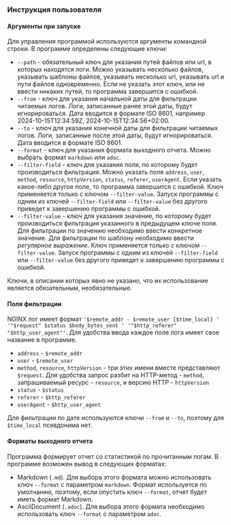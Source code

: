 ### Инструкция пользователя
#### Аргументы при запуске
Для управления программой используются аргументы командной строки.
В программе определены следующие ключи:
* `--path` - обязательный ключ для указания путей файлов или url, в которых
находятся логи. Можно указывать несколько файлов, указывать шаблоны файлов,
указывать несколько url, указывать url и пути файлов одновременно. Если не
указать этот ключ, или не ввести никаких путей, то программа завершится с ошибкой.
* `--from` - ключ для указания начальной даты для фильтрации читаемых логов.
Логи, записанные ранее этой даты, будут игнорироваться. Дата вводится в формате ISO 8601,
например 2024-10-15T12:34:59Z, 2024-10-15T12:34:56+02:00.
* `--to` - ключ для указания конечной даты для фильтрации читаемых логов.
Логи, записанные после этой даты, будут игнорироваться. Дата вводится в формате ISO 8601.
* `--format` - ключ для указания формата выходного отчета. Можно выбрать формат `markdown` или `adoc`.
* `--filter-field` - ключ для указания поля, по которому будет производиться фильтрация.
Можно указать поля `address`, `user`, `method`, `resource`, `httpVersion`, `status`, `referer`, `userAgent`.
Если указать какое-либо другое поле, то программа завершится с ошибкой. Ключ применяется только с ключом
`--filter-value`. Запуск программы с одним из ключей `--filter-field` или `--filter-value` без другого
приведет к завершению программы с ошибкой.
* `--filter-value` - ключ для указания значение, по которому будет производиться фильтрация указанного
в предыдущем ключе поля. Для фильтрации по значению необходимо ввести конкретное значение. Для фильтрации
по шаблону необходимо ввести _регулярное выражение_. Ключ применяется только с ключом
`--filter-value`. Запуск программы с одним из ключей `--filter-field` или `--filter-value` без другого
приведет к завершению программы с ошибкой.

Ключи, в описании которых явно не указано, что их использование является обязательным, необязательные.
#### Поля фильтрации
NGINX лог имеет формат `'$remote_addr - $remote_user [$time_local] ' '"$request" $status $body_bytes_sent ' '"$http_referer" "$http_user_agent"'`.
Для удобства ввода каждое поле лога имеет свое название в программе.
* `address` - `$remote_addr`
* `user` - `$remote_user`
* `method`, `resource`, `httpVersion` - три этих имени вместе представляют `$request`. Для удобства
запрос разбит на HTTP-метод - `method`, запрашиваемый ресурс - `resource`, и версию HTTP - `httpVersion`
* `status` - `$status`
* `referer` - `$http_referer`
* `userAgent` - `$http_user_agent`

Для фильтрации по дате используются ключи `--from` и `--to`, поэтому для `$time_local` псевдонима нет.
#### Форматы выходного отчета
Программа формирует отчет со статистикой по прочитанным логам. В программе возможен вывод в
следующих форматах:
* Markdown (`.md`). Для выбора этого формата можно использовать ключ `--format` с параметром `markdown`.
Формат используется по умолчанию, поэтому, если опустить ключ `--format`, отчет будет иметь формат Markdown.
* AsciiDocument (`.adoc`). Для выбора этого формата необходимо использовать ключ `--format` с параметром `adoc`.
